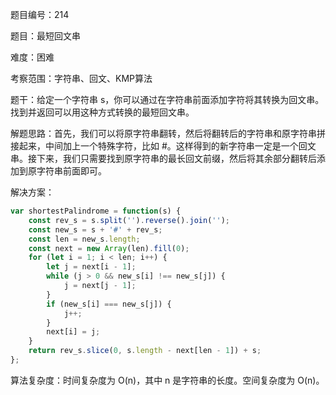 题目编号：214

题目：最短回文串

难度：困难

考察范围：字符串、回文、KMP算法

题干：给定一个字符串 s，你可以通过在字符串前面添加字符将其转换为回文串。找到并返回可以用这种方式转换的最短回文串。

解题思路：首先，我们可以将原字符串翻转，然后将翻转后的字符串和原字符串拼接起来，中间加上一个特殊字符，比如 #。这样得到的新字符串一定是一个回文串。接下来，我们只需要找到原字符串的最长回文前缀，然后将其余部分翻转后添加到原字符串前面即可。

解决方案：

```javascript
var shortestPalindrome = function(s) {
    const rev_s = s.split('').reverse().join('');
    const new_s = s + '#' + rev_s;
    const len = new_s.length;
    const next = new Array(len).fill(0);
    for (let i = 1; i < len; i++) {
        let j = next[i - 1];
        while (j > 0 && new_s[i] !== new_s[j]) {
            j = next[j - 1];
        }
        if (new_s[i] === new_s[j]) {
            j++;
        }
        next[i] = j;
    }
    return rev_s.slice(0, s.length - next[len - 1]) + s;
};
```

算法复杂度：时间复杂度为 O(n)，其中 n 是字符串的长度。空间复杂度为 O(n)。